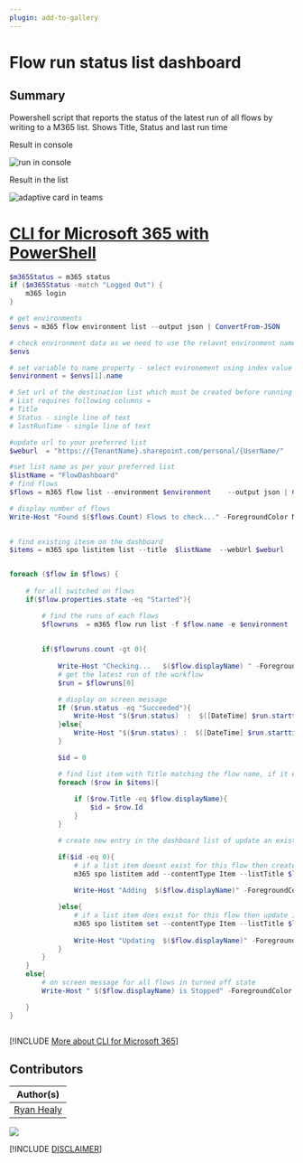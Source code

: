 ```yaml
---
plugin: add-to-gallery
---
```


# Flow run status list dashboard

## Summary

Powershell script that reports the status of the latest run of all flows by writing to a M365 list. Shows Title, Status and last run time


Result in console

![run in console](assets/example2.png)

Result in the list

![adaptive card in teams](assets/example.png)
 
# [CLI for Microsoft 365 with PowerShell](#tab/cli-m365-ps)
```powershell
$m365Status = m365 status
if ($m365Status -match "Logged Out") {
    m365 login
}

# get environments
$envs = m365 flow environment list --output json | ConvertFrom-JSON

# check environment data as we need to use the relavnt environment name property 
$envs

# set variable to name property - select evironement using index value
$environment = $envs[1].name

# Set url of the destination list which must be created before running
# List requires following columns = 
# Title 
# Status - single line of text
# lastRunTime - single line of text

#update url to your preferred list 
$weburl  = "https://{TenantName}.sharepoint.com/personal/{UserName/"

#set list name as per your preferred list
$listName = "FlowDashboard"
# find flows
$flows = m365 flow list --environment $environment    --output json | ConvertFrom-JSON

# display number of flows
Write-Host "Found $($flows.Count) Flows to check..." -ForegroundColor Magenta

 
# find existing itesm on the dashboard
$items = m365 spo listitem list --title  $listName  --webUrl $weburl   --output json | ConvertFrom-Json


foreach ($flow in $flows) {
   
    # for all switched on flows
    if($flow.properties.state -eq "Started"){

        # find the runs of each flows
        $flowruns  = m365 flow run list -f $flow.name -e $environment  | ConvertFrom-JSON
       
        
        if($flowruns.count -gt 0){
        
            Write-Host "Checking...   $($flow.displayName) " -ForegroundColor Yellow
            # get the latest run of the workflow
            $run = $flowruns[0]   

            # display on screen message
            If ($run.status -eq "Succeeded"){
                Write-Host "$($run.status)  :  $([DateTime] $run.starttime)" -ForegroundColor Green
            }else{
                Write-Host "$($run.status) :  $([DateTime] $run.starttime)" -ForegroundColor Red
            }

            $id = 0 

            # find list item with Title matching the flow name, if it exists and return ID
            foreach ($row in $items){
           
                if ($row.Title -eq $flow.displayName){
                    $id = $row.Id                
                }
            }      

            # create new entry in the dashboard list of update an existing one

            if($id -eq 0){
                # if a list item doesnt exist for this flow then create it
                m365 spo listitem add --contentType Item --listTitle $listName --webUrl $weburl  --Title $flow.displayName --Status $run.status  --LastRunTime $([DateTime] $run.starttime) | out-null
                
                Write-Host "Adding  $($flow.displayName)" -ForegroundColor Magenta

            }else{
                # if a list item does exist for this flow then update it
                m365 spo listitem set --contentType Item --listTitle $listName --id $id  --webUrl $weburl  --Title $flow.displayName --Status $run.status  --LastRunTime $([DateTime] $run.starttime) | out-null
                
                Write-Host "Updating  $($flow.displayName)" -ForegroundColor cyan
            }
        }
    }
    else{
        # on screen message for all flows in turned off state
        Write-Host " $($flow.displayName) is Stopped" -ForegroundColor Magenta

    }
}



```
[!INCLUDE [More about CLI for Microsoft 365](../../docfx/includes/MORE-CLIM365.md)]

## Contributors

| Author(s) |
|-----------|
| [Ryan Healy](https://github.com/Ryan365Apps)|



<img src="https://m365-visitor-stats.azurewebsites.net/script-samples/scripts/flow-search-flows-for-connection?labelText=Visitors" class="img-visitor" aria-hidden="true" />


[!INCLUDE [DISCLAIMER](../../docfx/includes/DISCLAIMER.md)]
